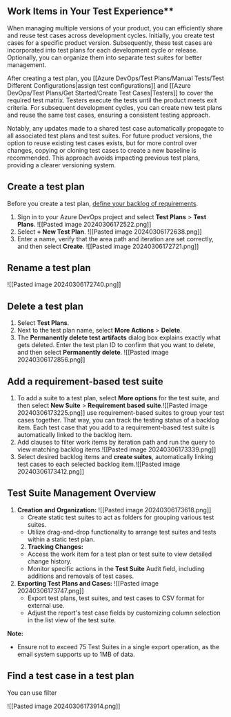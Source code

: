 ## Work Items in Your Test Experience**

When managing multiple versions of your product, you can efficiently share and reuse test cases across development cycles. Initially, you create test cases for a specific product version. Subsequently, these test cases are incorporated into test plans for each development cycle or release. Optionally, you can organize them into separate test suites for better management.

After creating a test plan, you [[Azure DevOps/Test Plans/Manual Tests/Test Different Configurations|assign test configurations]] and [[Azure DevOps/Test Plans/Get Started/Create Test Cases|Testers]] to cover the required test matrix. Testers execute the tests until the product meets exit criteria. For subsequent development cycles, you can create new test plans and reuse the same test cases, ensuring a consistent testing approach.

Notably, any updates made to a shared test case automatically propagate to all associated test plans and test suites. For future product versions, the option to reuse existing test cases exists, but for more control over changes, copying or cloning test cases to create a new baseline is recommended. This approach avoids impacting previous test plans, providing a clearer versioning system.
## Create a test plan
Before you create a test plan, [define your backlog of requirements](https://learn.microsoft.com/en-us/azure/devops/boards/backlogs/create-your-backlog?view=azure-devops).
1. Sign in to your Azure DevOps project and select **Test Plans** > **Test Plans**.
![[Pasted image 20240306172522.png]]
2. Select **+ New Test Plan**.
![[Pasted image 20240306172638.png]]
3. Enter a name, verify that the area path and iteration are set correctly, and then select **Create**.
![[Pasted image 20240306172721.png]]
## Rename a test plan
![[Pasted image 20240306172740.png]]
## Delete a test plan

1. Select **Test Plans**.
2. Next to the test plan name, select **More Actions** > **Delete**.
3. The **Permanently delete test artifacts** dialog box explains exactly what gets deleted. Enter the test plan ID to confirm that you want to delete, and then select **Permanently delete**.
![[Pasted image 20240306172856.png]]
## Add a requirement-based test suite

 1. To add a suite to a test plan, select **More options** for the test suite, and then select **New Suite** > **Requirement based suite**.![[Pasted image 20240306173225.png]]
use requirement-based suites to group your test cases together. That way, you can track the testing status of a backlog item. Each test case that you add to a requirement-based test suite is automatically linked to the backlog item.
2. Add clauses to filter work items by iteration path and run the query to view matching backlog items.![[Pasted image 20240306173339.png]]
3. Select desired backlog items and **create suites**, automatically linking test cases to each selected backlog item.![[Pasted image 20240306173412.png]]
## Test Suite Management Overview

1. **Creation and Organization:**
    ![[Pasted image 20240306173618.png]]
    - Create static test suites to act as folders for grouping various test suites.
    - Utilize drag-and-drop functionality to arrange test suites and tests within a static test plan.
    2. **Tracking Changes:**
    - Access the work item for a test plan or test suite to view detailed change history.
    - Monitor specific actions in the **Test Suite** Audit field, including additions and removals of test cases.
3. **Exporting Test Plans and Cases:**
    ![[Pasted image 20240306173747.png]]
    - Export test plans, test suites, and test cases to CSV format for external use.
    - Adjust the report's test case fields by customizing column selection in the list view of the test suite.

**Note:**

- Ensure not to exceed 75 Test Suites in a single export operation, as the email system supports up to 1MB of data.

## Find a test case in a test plan

You can use filter

![[Pasted image 20240306173914.png]]

